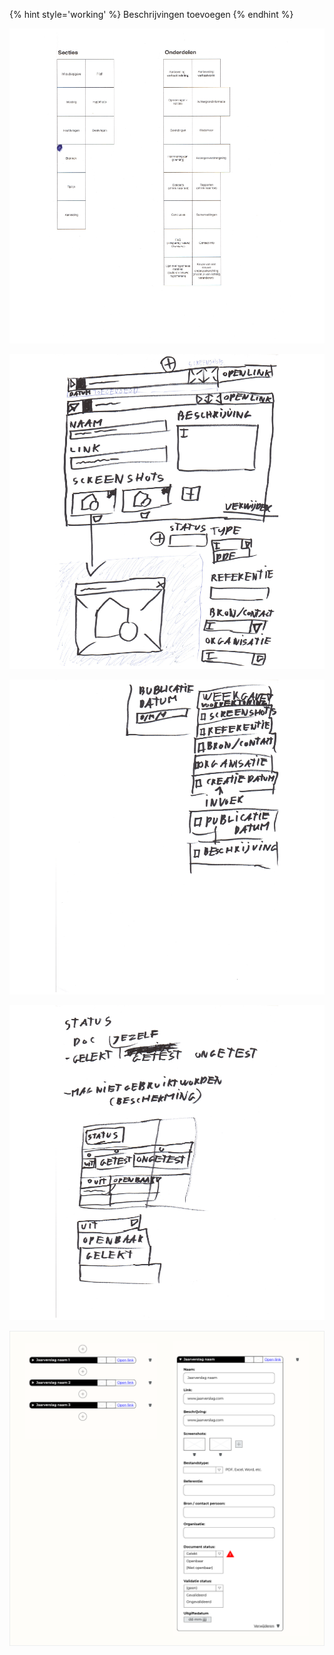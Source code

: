 {% hint style='working' %}
Beschrijvingen toevoegen
{% endhint %}


![](content/documenten/schetsen13.png)

![](content/documenten/schetsen24.png)

![](content/documenten/schetsen25.png)

![](content/documenten/schetsen26.png)

![Documenten](content/designs.png)